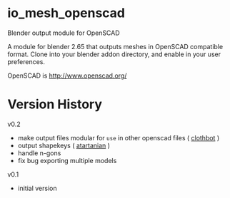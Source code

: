 io_mesh_openscad
================

Blender output module for OpenSCAD

A module for blender 2.65 that outputs meshes in OpenSCAD compatible format.
Clone into your blender addon directory, and enable in your user preferences.

OpenSCAD is http://www.openscad.org/

Version History
================
v0.2
 - make output files modular for `use` in other openscad files ( [clothbot](https://github.com/clothbot) )
 - output shapekeys ( [atartanian](https://github.com/atartanian) )
 - handle n-gons
 - fix bug exporting multiple models

v0.1
 - initial version
